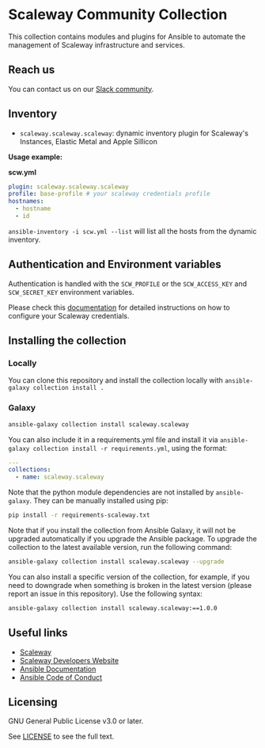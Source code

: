 # Scaleway Community Collection

This collection contains modules and plugins for Ansible to automate the management of Scaleway infrastructure and services.

## Reach us

You can contact us on our [Slack community](https://slack.scaleway.com/).

## Inventory

* `scaleway.scaleway.scaleway`: dynamic inventory plugin for Scaleway's Instances, Elastic Metal and Apple Sillicon

**Usage example:**

**scw.yml**

```yaml
plugin: scaleway.scaleway.scaleway
profile: base-profile # your scaleway credentials profile
hostnames:
  - hostname
  - id
```

`ansible-inventory -i scw.yml --list` will list all the hosts from the dynamic inventory.


## Authentication and Environment variables

Authentication is handled with the `SCW_PROFILE` or the `SCW_ACCESS_KEY` and `SCW_SECRET_KEY` environment variables.

Please check this [documentation](https://www.scaleway.com/en/docs/scaleway-sdk/reference-content/scaleway-configuration-file/) for detailed instructions on how to configure your Scaleway credentials.

## Installing the collection

### Locally

You can clone this repository and install the collection locally with `ansible-galaxy collection install .`

### Galaxy

```sh
ansible-galaxy collection install scaleway.scaleway
```

You can also include it in a requirements.yml file and install it via `ansible-galaxy collection install -r requirements.yml`, using the format:

```yaml
---
collections:
  - name: scaleway.scaleway
```
Note that the python module dependencies are not installed by `ansible-galaxy`.
They can be manually installed using pip:

```sh
pip install -r requirements-scaleway.txt
```

Note that if you install the collection from Ansible Galaxy, it will not be upgraded automatically if you upgrade the Ansible package. To upgrade the collection to the latest available version, run the following command:

```sh
ansible-galaxy collection install scaleway.scaleway --upgrade
```

You can also install a specific version of the collection, for example, if you need to downgrade when something is broken in the latest version (please report an issue in this repository). Use the following syntax:

```sh
ansible-galaxy collection install scaleway.scaleway:==1.0.0
```


## Useful links

* [Scaleway](https://www.scaleway.com/)
* [Scaleway Developers Website](https://developers.scaleway.com/)
* [Ansible Documentation](https://docs.ansible.com/ansible/latest/index.html)
* [Ansible Code of Conduct](https://docs.ansible.com/ansible/latest/community/code_of_conduct.html)

## Licensing

GNU General Public License v3.0 or later.

See [LICENSE](https://www.gnu.org/licenses/gpl-3.0.txt) to see the full text.
